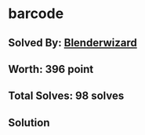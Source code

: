 # barcode
## Solved By: [Blenderwizard](https://github.com/Blenderwizard)
## Worth: 396 point
## Total Solves: 98 solves
## Solution

